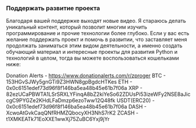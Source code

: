 ### Поддержать развитие проекта
Благодаря вашей поддержке выходят новые видео.
Я стараюсь делать уникальный контент, который позволит многим изучить программирование
и прочие технологии более глубоко. Если у вас есть желание поддержать проект и помочь в развитии, что
заставляет меня продолжать заниматься этим видом деятельности, а именно создать обучающий материал и интересные проекты для развития Python и технологий в целом, тогда вы можете воспользоваться кошельками ниже:

Donation Alerts - https://www.donationalerts.com/r/zproger
BTC - 153HGvSJWy5gnGTi9Z3HWN8gpBgdcHTKes
ETH - 0x0c6151edef73d96f8f146ba5ea48b45e61b7f06a
XRP - 82ezUCaPBWTA1LSrSRXLYFinqA8bZ2kiYeSo62ZDUsPi53izeWFy2NSE8aJiccgC9PYGZe2KHdLFaDmzp6ezoTww12Q48fk
USDT(ERC20) - 0x0c6151edef73d96f8f146ba5ea48b45e61b7f06a
DASH - XcwoAtGvkCaqQNfRHMZQbocyXH3NhS7rK2
ZCASH - t1XMKEATk71EoXXE1wwXj75ZuBC6Yxj9jYr
